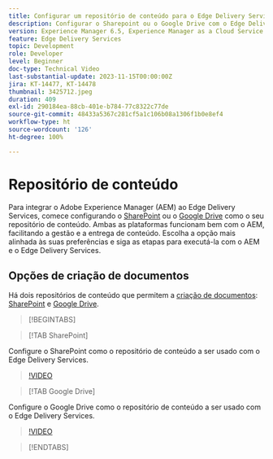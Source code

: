 ```yaml
---
title: Configurar um repositório de conteúdo para o Edge Delivery Services
description: Configurar o Sharepoint ou o Google Drive com o Edge Delivery Services
version: Experience Manager 6.5, Experience Manager as a Cloud Service
feature: Edge Delivery Services
topic: Development
role: Developer
level: Beginner
doc-type: Technical Video
last-substantial-update: 2023-11-15T00:00:00Z
jira: KT-14477, KT-14478
thumbnail: 3425712.jpeg
duration: 409
exl-id: 290184ea-88cb-401e-b784-77c8322c77de
source-git-commit: 48433a5367c281cf5a1c106b08a1306f1b0e8ef4
workflow-type: ht
source-wordcount: '126'
ht-degree: 100%

---
```


# Repositório de conteúdo

Para integrar o Adobe Experience Manager (AEM) ao Edge Delivery Services, comece configurando o [SharePoint](#sharepoint) ou o [Google Drive](#google-drive) como o seu repositório de conteúdo. Ambas as plataformas funcionam bem com o AEM, facilitando a gestão e a entrega de conteúdo. Escolha a opção mais alinhada às suas preferências e siga as etapas para executá-la com o AEM e o Edge Delivery Services.

## Opções de criação de documentos

Há dois repositórios de conteúdo que permitem a [criação de documentos](../../document-authoring/set-up.md): [SharePoint](#sharepoint) e [Google Drive](#google-drive).

>[!BEGINTABS]

>[!TAB SharePoint]

Configure o SharePoint como o repositório de conteúdo a ser usado com o Edge Delivery Services.

>[!VIDEO](https://video.tv.adobe.com/v/3446033/?learn=on&captions=por_br)

>[!TAB Google Drive]

Configure o Google Drive como o repositório de conteúdo a ser usado com o Edge Delivery Services.

>[!VIDEO](https://video.tv.adobe.com/v/3434725/?learn=on&captions=por_br)

>[!ENDTABS]
